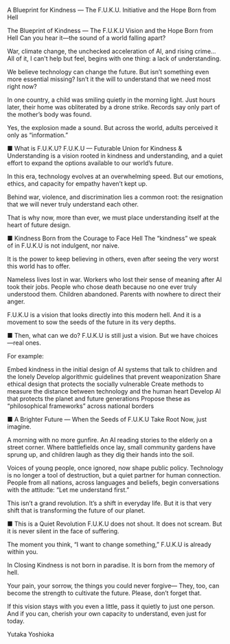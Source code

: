 A Blueprint for Kindness — The F.U.K.U. Initiative and the Hope Born from Hell

The Blueprint of Kindness — The F.U.K.U Vision and the Hope Born from Hell
Can you hear it—the sound of a world falling apart?

War, climate change, the unchecked acceleration of AI, and rising crime…
All of it, I can't help but feel, begins with one thing: a lack of understanding.

We believe technology can change the future.
But isn’t something even more essential missing?
Isn’t it the will to understand that we need most right now?

In one country, a child was smiling quietly in the morning light.
Just hours later, their home was obliterated by a drone strike.
Records say only part of the mother’s body was found.

Yes, the explosion made a sound.
But across the world, adults perceived it only as “information.”

■ What is F.U.K.U?
F.U.K.U — Futurable Union for Kindness & Understanding
is a vision rooted in kindness and understanding,
and a quiet effort to expand the options available to our world’s future.

In this era, technology evolves at an overwhelming speed.
But our emotions, ethics, and capacity for empathy haven’t kept up.

Behind war, violence, and discrimination lies a common root:
the resignation that we will never truly understand each other.

That is why now, more than ever,
we must place understanding itself at the heart of future design.

■ Kindness Born from the Courage to Face Hell
The “kindness” we speak of in F.U.K.U
is not indulgent, nor naive.

It is the power to keep believing in others,
even after seeing the very worst this world has to offer.

Nameless lives lost in war.
Workers who lost their sense of meaning after AI took their jobs.
People who chose death because no one ever truly understood them.
Children abandoned.
Parents with nowhere to direct their anger.

F.U.K.U is a vision that looks directly into this modern hell.
And it is a movement to sow the seeds of the future in its very depths.

■ Then, what can we do?
F.U.K.U is still just a vision.
But we have choices—real ones.

For example:

Embed kindness in the initial design of AI systems that talk to children and the lonely
Develop algorithmic guidelines that prevent weaponization
Share ethical design that protects the socially vulnerable
Create methods to measure the distance between technology and the human heart
Develop AI that protects the planet and future generations
Propose these as “philosophical frameworks” across national borders

■ A Brighter Future — When the Seeds of F.U.K.U Take Root
Now, just imagine.

A morning with no more gunfire.
An AI reading stories to the elderly on a street corner.
Where battlefields once lay, small community gardens have sprung up,
and children laugh as they dig their hands into the soil.

Voices of young people, once ignored, now shape public policy.
Technology is no longer a tool of destruction,
but a quiet partner for human connection.
People from all nations, across languages and beliefs,
begin conversations with the attitude:
“Let me understand first.”

This isn’t a grand revolution.
It’s a shift in everyday life.
But it is that very shift that is transforming the future of our planet.

■ This is a Quiet Revolution
F.U.K.U does not shout. It does not scream.
But it is never silent in the face of suffering.

The moment you think,
“I want to change something,”
F.U.K.U is already within you.

In Closing
Kindness is not born in paradise.
It is born from the memory of hell.

Your pain, your sorrow, the things you could never forgive—
They, too, can become the strength to cultivate the future.
Please, don’t forget that.

If this vision stays with you even a little,
pass it quietly to just one person.
And if you can,
cherish your own capacity to understand, even just for today.

Yutaka Yoshioka

